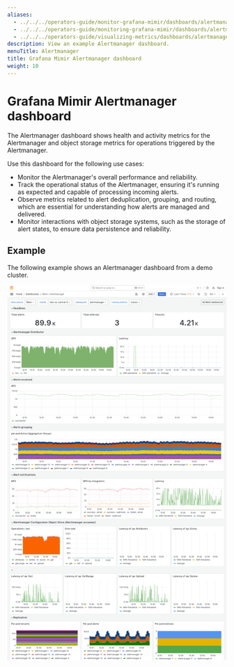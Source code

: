 ```yaml
---
aliases:
  - ../../../operators-guide/monitor-grafana-mimir/dashboards/alertmanager/
  - ../../../operators-guide/monitoring-grafana-mimir/dashboards/alertmanager/
  - ../../../operators-guide/visualizing-metrics/dashboards/alertmanager/
description: View an example Alertmanager dashboard.
menuTitle: Alertmanager
title: Grafana Mimir Alertmanager dashboard
weight: 10
---
```


# Grafana Mimir Alertmanager dashboard

The Alertmanager dashboard shows health and activity metrics for the Alertmanager and object storage metrics for operations triggered by the Alertmanager.

Use this dashboard for the following use cases:

- Monitor the Alertmanager's overall performance and reliability.
- Track the operational status of the Alertmanager, ensuring it's running as expected and capable of processing incoming alerts.
- Observe metrics related to alert deduplication, grouping, and routing, which are essential for understanding how alerts are managed and delivered.
- Monitor interactions with object storage systems, such as the storage of alert states, to ensure data persistence and reliability.

## Example

The following example shows an Alertmanager dashboard from a demo cluster.

![Grafana Mimir Alertmanager dashboard](mimir-alertmanager.png)

